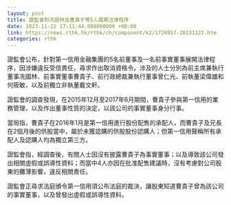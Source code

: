 ```yaml
---
layout: post
title: 證監會對冼國林及曹貴子等5人展開法律程序
date: 2023-11-22 17:11:44.000000000 +08:00
link: https://news.rthk.hk/rthk/ch/component/k2/1728957-20231122.htm
categories: rthk
---
```


證監會公布，針對第一信用金融集團的5名前董事及一名前事實董事展開法律程序，因涉嫌違反受信責任，尋求作出取消資格令。涉及的人士分別為前主席兼執行董事冼國林、前事實董事曹貴子、前行政總裁兼執行董事曾仁光、前執董梁偉雄和何筱敏，以及前獨立非執董戴文軒。

證監會的調查發現，在2015年12月至2017年6月期間，曹貴子參與第一信用的業務管理，以及作出董事性質的決定，以該公司的事實董事身分行事。

當局指，曹貴子在2016年1月是第一信用進行股份配售的承配人，而曹貴子及兄長在2個月後的供股當中，屬於未獲認購的供股股份認購人；但第一信用聲稱所有承配人及認購人均為獨立第三方。

證監會指，經調查後，有關人士因沒有披露曹貴子為事實董事；以及導致該公司發出相關虛假或誤導性資料；而當中4人亦因在批准配售建議時，沒有考慮對公司股東的攤薄影響，違反相關責任。

證監會正尋求法庭頒令第一信用須公布法庭的裁決，讓股東知道曹貴子曾為該公司的事實董事，以及曾發出虛假或誤導性資料。
